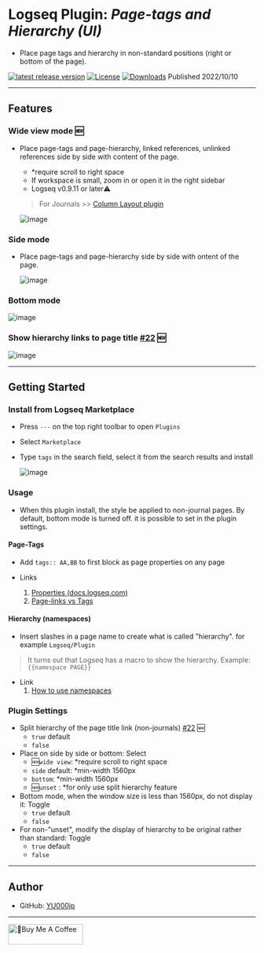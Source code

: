 # Logseq Plugin: *Page-tags and Hierarchy (UI)*

- Place page tags and hierarchy in non-standard positions (right or bottom of the page).

 [![latest release version](https://img.shields.io/github/v/release/YU000jp/logseq-page-tags-and-hierarchy)](https://github.com/YU000jp/logseq-page-tags-and-hierarchy/releases)
[![License](https://img.shields.io/github/license/YU000jp/logseq-page-tags-and-hierarchy?color=blue)](https://github.com/YU000jp/logseq-page-tags-and-hierarchy/blob/main/LICENSE)
[![Downloads](https://img.shields.io/github/downloads/YU000jp/logseq-page-tags-and-hierarchy/total.svg)](https://github.com/YU000jp/logseq-page-tags-and-hierarchy/releases)
 Published 2022/10/10

---

## Features

### Wide view mode 🆕

- Place page-tags and page-hierarchy, linked references, unlinked references side by side with content of the page.
  - *require scroll to right space
  - If workspace is small, zoom in or open it in the right sidebar
  - Logseq v0.9.11 or later⚠️
 
  > For Journals >> [Column Layout plugin](https://github.com/YU000jp/Logseq-column-Layout)

  ![image](https://github.com/YU000jp/logseq-page-tags-and-hierarchy/assets/111847207/f6b2c0d0-85bd-4629-9da9-ecc6940f2387)

### Side mode

- Place page-tags and page-hierarchy side by side with ontent of the page.

  ![image](https://github.com/YU000jp/logseq-page-tags-and-hierarchy/assets/111847207/641562cf-d7ac-40f6-805b-9e74377daa3c)

### Bottom mode

  ![image](https://github.com/YU000jp/logseq-page-tags-and-hierarchy/assets/111847207/96aabe66-9f72-45ae-aa16-dce949c063b2)

### Show hierarchy links to page title [#22](https://github.com/YU000jp/logseq-page-tags-and-hierarchy/issues/22) 🆕

![image](https://github.com/YU000jp/logseq-page-tags-and-hierarchy/assets/111847207/cd236bc1-70b5-48af-a343-c86167c23c53)

---

## Getting Started

### Install from Logseq Marketplace

- Press `---` on the top right toolbar to open `Plugins`
- Select `Marketplace`
- Type `tags` in the search field, select it from the search results and install

   ![image](https://github.com/YU000jp/logseq-page-tags-and-hierarchy/assets/111847207/829fa20a-fa4a-446e-a685-2d52ff2db3f4)


### Usage

- When this plugin install, the style be applied to non-journal pages. By default, bottom mode is turned off. it is possible to set in the plugin settings.

#### Page-Tags

- Add `tags:: AA,BB` to first block as page properties on any page

- Links
   1. [Properties (docs.logseq.com)](https://docs.logseq.com/#/page/properties)
   1. [Page-links vs Tags](https://aryansawhney.com/pages/page-links-vs-tags-in-logseq/#special-case-page-tags)

#### Hierarchy (namespaces)

- Insert slashes in a page name to create what is called "hierarchy". for example `Logseq/Plugin`

> It turns out that Logseq has a macro to show the hierarchy. Example: `{{namespace PAGE}}`

- Link
   1. [How to use namespaces](https://www.logseqmastery.com/blog/logseq-namespaces)

### Plugin Settings

- Split hierarchy of the page title link (non-journals) [#22](https://github.com/YU000jp/logseq-page-tags-and-hierarchy/issues/22) 🆕
  - `true` default
  - `false`
- Place on side by side or bottom: Select
  - 🆕`wide view`: *require scroll to right space
  - `side` default: *min-width 1560px
  - `bottom`: *min-width 1560px
  - 🆕`unset` : *for only use split hierarchy feature
- Bottom mode, when the window size is less than 1560px, do not display it: Toggle
  - `true` default
  - `false`
- For non-"unset", modify the display of hierarchy to be original rather than standard: Toggle
  - `true` default
  - `false`

---

## Author

- GitHub: [YU000jp](https://github.com/YU000jp)

---

<a href="https://www.buymeacoffee.com/yu000japan" target="_blank"><img src="https://cdn.buymeacoffee.com/buttons/v2/default-violet.png" alt="🍌Buy Me A Coffee" style="height: 42px;width: 152px" ></a>

